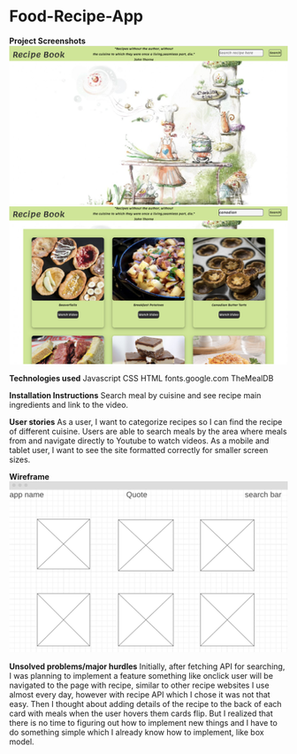 # Food-Recipe-App


**Project Screenshots**
![Default page of Food Recipe App](images/RecipeBookDefaultPage.png)
![Recipe Book Search Resault Page](images/RecipeBookSearchResultPage.png)

**Technologies used**
Javascript
CSS
HTML
fonts.google.com
TheMealDB

**Installation Instructions**
Search meal by cuisine and see recipe main ingredients and link to the video. 

**User stories**
 As a user, I want to categorize recipes so I can find the recipe of different cuisine. Users are able to search meals by the area where meals from and navigate directly to Youtube to watch videos.  As a mobile and tablet user, I want to see the site formatted correctly for smaller screen sizes. 

**Wireframe**
![Default page of Food Recipe App](images/wireframe.png)

**Unsolved problems/major hurdles**
Initially, after fetching API for searching, I was planning to implement a feature something like onclick user will be navigated to the page with recipe, similar to other recipe websites I use almost every day, however with recipe API which I chose it was not that easy. Then I thought about adding details of the recipe to the back of each card with meals when the user hovers them cards flip. But I realized that there is no time to figuring out how to implement new things and I have to do something simple which I already know how to implement, like box model. 